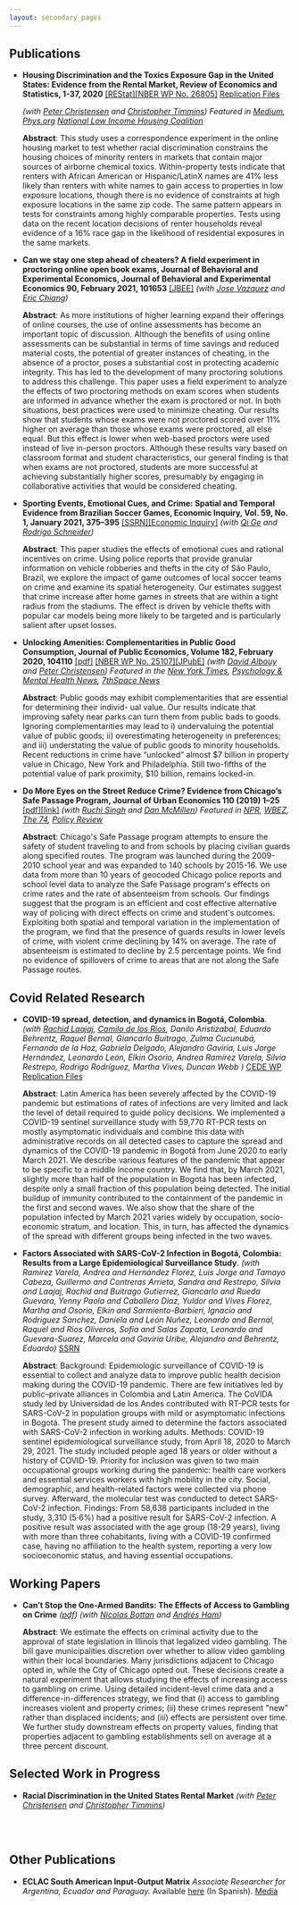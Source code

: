 ```yaml
---
layout: secondary_pages
---
```


## Publications

* **Housing Discrimination and the Toxics Exposure Gap in the United States: Evidence from the Rental Market, Review of Economics and Statistics, 1-37, 2020** [[REStat]](https://direct.mit.edu/rest/article/doi/10.1162/rest_a_00992/97712/Housing-Discrimination-and-the-Toxics-Exposure-Gap)[[NBER WP No. 26805]](https://www.nber.org/papers/w26805) <i class="fa fa-github"></i>  [Replication Files](https://github.com/ignaciomsarmiento/Toxic_Discrimination)

	*(with [Peter Christensen](https://www.uiuc-bdeep.org/christensen) and [Christopher Timmins](https://sites.duke.edu/christophertimmins/))* *Featured in [Medium](https://medium.com/sidewalk-talk/for-minorities-housing-discrimination-limits-access-to-clean-air-c34d6895a4f3), [Phys.org](https://phys.org/news/2021-02-housing-discrimination-affects-environmental-inequality.html) [National Low Income Housing Coalition](https://nlihc.org/resource/study-finds-housing-market-discrimination-contributes-racial-disparities-exposure)*

	**Abstract**:
	This study uses a correspondence experiment in the online housing market to test whether racial discrimination constrains the housing choices of minority renters in markets that contain major sources of airborne chemical toxics.  Within-property tests indicate that renters with African American or Hispanic/LatinX names are 41% less likely than renters with white names to gain access to properties in low exposure locations, though there is no evidence of constraints at high exposure locations in the same zip code.  The same pattern appears in tests for constraints among highly comparable properties.  Tests using data on the recent location decisions of renter households reveal evidence of a 16% race gap in the likelihood of residential exposures in the same markets.


* **Can we stay one step ahead of cheaters? A field experiment in proctoring online open book exams, Journal of Behavioral and Experimental Economics, Journal of Behavioral and Experimental Economics 90, February 2021, 101653**  [[JBEE]](https://www.sciencedirect.com/science/article/pii/S2214804320306960)
	*(with [Jose Vazquez](https://economics.illinois.edu/profile/vazquezj) and [Eric  Chiang](https://business.fau.edu/faculty-research/faculty-profiles/profile/chiang.php))* 

	**Abstract**:
	As more institutions of higher learning expand their offerings of online courses, the use of online assessments has become an important topic of discussion. Although the benefits of using online assessments can be substantial in terms of time savings and reduced material costs, the potential of greater instances of cheating, in the absence of a proctor, poses a substantial cost in protecting academic integrity. This has led to the development of many proctoring solutions to address this challenge. This paper uses a field experiment to analyze the effects of two proctoring methods on exam scores when students are informed in advance whether the exam is proctored or not. In both situations, best practices were used to minimize cheating. Our results show that students whose exams were not proctored scored over 11% higher on average than those whose exams were proctored, all else equal. But this effect is lower when web-based proctors were used instead of live in-person proctors. Although these results vary based on classroom format and student characteristics, our general finding is that when exams are not proctored, students are more successful at achieving substantially higher scores, presumably by engaging in collaborative activities that would be considered cheating.
	
	
* **Sporting Events, Emotional Cues, and Crime: Spatial and Temporal Evidence from Brazilian Soccer Games, Economic Inquiry, Vol. 59, No. 1, January 2021, 375–395**   [[SSRN]](https://papers.ssrn.com/sol3/papers.cfm?abstract_id=3289286)[[Economic Inquiry]](https://onlinelibrary-wiley-com.ezproxy.uniandes.edu.co:8443/doi/full/10.1111/ecin.12950)
	*(with [Qi Ge](https://qi-ge.weebly.com/) and [Rodrigo Schneider](https://sites.google.com/view/rodrigoaraujoschneider))*

	**Abstract**:
	This paper studies the effects of emotional cues and rational incentives on crime. Using police reports that provide granular information on vehicle robberies and thefts in the city of São Paulo, Brazil, we explore the impact of game outcomes of local soccer teams on crime and examine its spatial heterogeneity. Our estimates suggest that crime increase after home games in streets that are within a tight radius from the stadiums. The effect is driven by vehicle thefts with popular car models being more likely to be targeted and is particularly salient after upset losses.
	

* **Unlocking Amenities: Complementarities in Public Good Consumption, Journal of Public Economics, Volume 182, February 2020, 104110** [[pdf]](/assets/Unlocking_Amenities.pdf) [[NBER WP No. 25107]](https://www.nber.org/papers/w25107)[[JPubE]](https://authors.elsevier.com/c/1aSFWAlw9f3nO) 
	*(with [David Albouy](http://davidalbouy.net/) and [Peter Christensen](https://www.uiuc-bdeep.org/christensen))* *Featured in the [New York Times](https://nyti.ms/2ztMhZZ), [Psychology & Mental Health News](https://psychcentral.com/news/2020/04/16/targeting-area-crime-lets-residents-enjoy-local-parks/155781.html), [7thSpace News](http://7thspace.com/headlines/1166481/public_policies_that_target_crime_reduction_around_parks_can_directly_benefit_communities.html)*
	
	**Abstract**:
	Public goods may exhibit complementarities that are essential for determining their individ- ual value. Our results indicate that improving safety near parks can turn them from public bads to goods. Ignoring complementarities may lead to i) undervaluing the potential value of public goods; ii) overestimating heterogeneity in preferences; and iii) understating the value of public goods to minority households. Recent reductions in crime have “unlocked” almost $7 billion in property value in Chicago, New York and Philadelphia. Still two-fifths of the potential value of park proximity, $10 billion, remains locked-in.


* **Do More Eyes on the Street Reduce Crime? Evidence from Chicago’s Safe Passage Program, Journal of Urban Economics 110 (2019) 1–25** [[pdf]](/assets/Safe_Passage_JUE.pdf)[[link]](https://www.sciencedirect.com/science/article/pii/S0094119019300014)
	*(with [Ruchi Singh](http://www.ruchisingh.net/) and [Dan McMillen](https://sites.google.com/site/danielpmcmillen/home))* *Featured in [NPR](https://n.pr/2kZ9HDh), [WBEZ](https://www.wbez.org/shows/wbez-news/chicagos-safe-passage-curbs-street-violence-without-police-studies-show/d9d59e37-968a-49e1-a825-dcf56e2381b0), [The 74](https://www.the74million.org/study-chicagos-civilian-monitoring-program-kept-kids-safe-on-school-commutes-providing-possible-model-for-urban-districts/), [Policy Review](https://chicagopolicyreview.org/2019/12/23/keeping-students-safe-positive-results-from-chicagos-safe-passage-program/?fbclid=IwAR2A1dz6pvB6kqcJsQUjuPyEMu6rJXZAReJR3az9VbzLskKKJ81cziq_H_8)*

	**Abstract**:
   Chicago's Safe Passage program attempts to ensure the safety of student traveling to and from schools by placing civilian guards along specified routes. The program was launched during the 2009-2010 school year and was expanded to 140 schools by 2015-16. We use data from more than 10 years of geocoded Chicago police reports and school level data to analyze the Safe Passage program's effects on crime rates and the rate of absenteeism from schools. Our findings suggest that the program is an efficient and cost effective alternative way of policing with direct effects on crime and student's outcomes. Exploiting both spatial and temporal variation in the implementation of the program, we find that the presence of guards results in lower levels of crime, with violent crime declining by 14% on average. The rate of absenteeism is estimated to decline by 2.5 percentage points. We find no evidence of spillovers of crime to areas that are not along the Safe Passage routes.



## Covid Related Research

* **COVID-19 spread, detection, and dynamics in Bogotá, Colombia**. 	
*(with  [Rachid Laajaj](https://www.laajaj.com/), [Camilo de los Rios](https://sites.google.com/view/cdelosriosru), Danilo Aristizabal, Eduardo Behrentz, Raquel Bernal, Giancarlo Buitrago, Zulma Cucunubá, Fernando de la Hoz, Gabriela Delgado, Alejandro Gaviria, Luis Jorge Hernández, Leonardo León, Elkin Osorio, Andrea Ramírez Varela, Silvia Restrepo, Rodrigo Rodríguez, Martha Vives, Duncan Webb
)* [CEDE WP](https://repositorio.uniandes.edu.co/handle/1992/49763) <i class="fa fa-github"></i> [Replication Files](https://github.com/ignaciomsarmiento/spread_detection_and_dynamics_CoVIDA)

	**Abstract**:
	Latin America has been severely affected by the COVID-19 pandemic but estimations of rates of infections are very limited and lack the level of detail required to guide policy decisions. We implemented a COVID-19 sentinel surveillance study with 59,770 RT-PCR tests on mostly asymptomatic individuals and combine this data with administrative records on all detected cases to capture the spread and dynamics of the COVID-19 pandemic in Bogotá from June 2020 to early March 2021. We describe various features of the pandemic that appear to be specific to a middle income country. We find that, by March 2021, slightly more than half of the population in Bogotá has been infected, despite only a small fraction of this population being detected. The initial buildup of immunity contributed to the containment of the pandemic in the first and second waves. We also show that the share of the population infected by March 2021 varies widely by occupation, socio-economic stratum, and location. This, in turn, has affected the dynamics of the spread with different groups being infected in the two waves. 

 * **Factors Associated with SARS-CoV-2 Infection in Bogotá, Colombia: Results from a Large Epidemiological Surveillance Study**. 	*(with Ramirez Varela, Andrea and Hernández Florez, Luis Jorge and Tamayo Cabeza, Guillermo and Contreras Arrieta, Sandra and Restrepo, Silvia and Laajaj, Rachid and Buitrago Gutierrez, Giancarlo and Rueda Guevara, Yenny Paola and Caballero Diaz, Yuldor and Vives Florez, Martha and Osorio, Elkin and Sarmiento-Barbieri, Ignacio and Rodriguez Sanchez, Daniela and León Nuñez, Leonardo and Bernal, Raquel and Rios Oliveros, Sofía and Salas Zapata, Leonardo and Guevara-Suarez, Marcela and Gaviria Uribe, Alejandro and Behrentz, Eduardo)* [SSRN](https://ssrn.com/abstract=3854642)

	**Abstract**:
 	Background: Epidemiologic surveillance of COVID-19 is essential to collect and analyze data to improve public health decision making during the COVID-19 pandemic. There are few initiatives led by public–private alliances in Colombia and Latin America. The CoVIDA study led by Universidad de los Andes contributed with RT-PCR tests for SARS-CoV-2 in population groups with mild or asymptomatic infections in Bogotá. The present study aimed to determine the factors associated with SARS-CoV-2 infection in working adults. Methods: COVID-19 sentinel epidemiological surveillance study, from April 18, 2020 to March 29, 2021. The study included people aged 18 years or older without a history of COVID-19. Priority for inclusion was given to two main occupational groups working during the pandemic: health care workers and essential services workers with high mobility in the city. Social, demographic, and health-related factors were collected via phone survey. Afterward, the molecular test was conducted to detect SARS-CoV-2 infection. Findings: From 58,638 participants included in the study, 3,310 (5·6%) had a positive result for SARS-CoV-2 infection. A positive result was associated with the age group (18-29 years), living with more than three cohabitants, living with a COVID-19 confirmed case, having no affiliation to the health system, reporting a very low socioeconomic status, and having essential occupations.

## Working Papers


* **Can’t Stop the One-Armed Bandits: The Effects of Access to Gambling on Crime** *([pdf](/assets/Sarmiento_Barbieri_JMP.pdf))* <!--- [[SSRN]](https://ssrn.com/abstract=3020332) -->
	*(with [Nicolas Bottan](https://www.nicolasbottan.com/) and [Andrés Ham](https://andresham.com/))*
	
	**Abstract**:
	We estimate the effects on criminal activity due to the approval of state legislation in Illinois that legalized video gambling. The bill gave municipalities discretion over whether to allow video gambling within their local boundaries. Many jurisdictions adjacent to Chicago opted in, while the City of Chicago opted out. These decisions create a natural experiment that allows studying the effects of increasing access to gambling on crime. Using detailed incident-level crime data and a difference-in-differences strategy, we find that (i) access to gambling increases violent and property crimes; (ii) these crimes represent "new" rather than displaced incidents; and (iii) effects are persistent over time. We further study downstream effects on property values, finding that properties adjacent to gambling establishments sell on average at a three percent discount.


## Selected Work in Progress

* **Racial Discrimination in the United States Rental Market**
*(with [Peter Christensen](https://www.uiuc-bdeep.org/christensen) and [Christopher Timmins](https://sites.duke.edu/christophertimmins/))*
<br>



<br>

## Other Publications

* **ECLAC South American Input-Output Matrix** *Associate Researcher for Argentina, Ecuador and Paraguay.* Available [here](http://www.cepal.org/es/publicaciones/40271-la-matriz-insumo-producto-america-sur-principales-supuestos-consideraciones) (In Spanish). [Media](http://www.cepal.org/es/notas/la-cepal-ipea-publican-la-matriz-insumo-producto-america-sur) 

